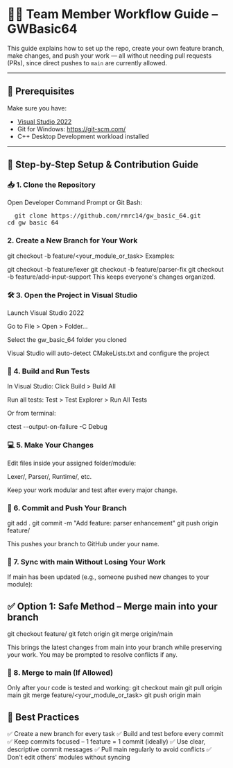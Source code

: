 # 👨‍💻 Team Member Workflow Guide – GWBasic64

This guide explains how to set up the repo, create your own feature branch, make changes, and push your work — all without needing pull requests (PRs), since direct pushes to `main` are currently allowed.

---

## 🔧 Prerequisites

Make sure you have:
- [Visual Studio 2022](https://visualstudio.microsoft.com/)
- Git for Windows: https://git-scm.com/
- C++ Desktop Development workload installed

---

## 🧭 Step-by-Step Setup & Contribution Guide

### 📥 1. Clone the Repository

Open Developer Command Prompt or Git Bash:

<pre>  git clone https://github.com/rmrc14/gw_basic_64.git 
cd gw_basic_64  </pre>

### 2. Create a New Branch for Your Work

<prev> git checkout -b feature/<your_module_or_task>  </prev>
Examples:

<prev>
git checkout -b feature/lexer
git checkout -b feature/parser-fix
git checkout -b feature/add-input-support  </prev>
This keeps everyone's changes organized.

### 🛠️ 3. Open the Project in Visual Studio
Launch Visual Studio 2022

Go to File > Open > Folder...

Select the gw_basic_64 folder you cloned

Visual Studio will auto-detect CMakeLists.txt and configure the project

### 🧪 4. Build and Run Tests
In Visual Studio:
<prev>
Click Build > Build All

Run all tests: Test > Test Explorer > Run All Tests </prev>

Or from terminal:

<prev>
ctest --output-on-failure -C Debug</prev>

### 💻 5. Make Your Changes
Edit files inside your assigned folder/module:

Lexer/, Parser/, Runtime/, etc.

Keep your work modular and test after every major change.

### 💾 6. Commit and Push Your Branch
<prev>
git add .
git commit -m "Add feature: parser enhancement"
git push origin feature/<your_module_or_task> </prev>
  
This pushes your branch to GitHub under your name.
  
### 🔄 7. Sync with main Without Losing Your Work
If main has been updated (e.g., someone pushed new changes to your module):

## ✅ Option 1: Safe Method – Merge main into your branch
<prev>
git checkout feature/<your_module_or_task>
git fetch origin
git merge origin/main </prev>
  
This brings the latest changes from main into your branch while preserving your work. You may be prompted to resolve conflicts if any.

### 🚀 8. Merge to main (If Allowed)
Only after your code is tested and working:
<prev>
git checkout main
git pull origin main
git merge feature/<your_module_or_task>
git push origin main </prev>

## 🧼 Best Practices
✅ Create a new branch for every task
✅ Build and test before every commit
✅ Keep commits focused – 1 feature = 1 commit (ideally)
✅ Use clear, descriptive commit messages
✅ Pull main regularly to avoid conflicts
✅ Don't edit others' modules without syncing




